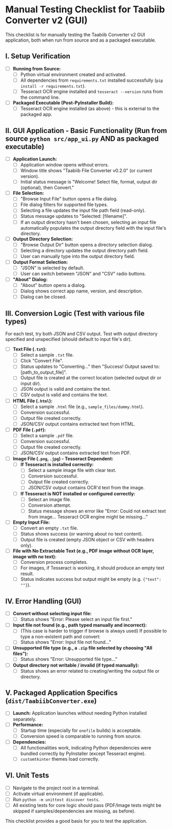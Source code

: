 # Manual Testing Checklist for Taabiib Converter v2 (GUI)

This checklist is for manually testing the Taabiib Converter v2 GUI application,
both when run from source and as a packaged executable.

## I. Setup Verification

-   [ ] **Running from Source:**
    -   [ ] Python virtual environment created and activated.
    -   [ ] All dependencies from `requirements.txt` installed successfully (`pip install -r requirements.txt`).
    -   [ ] Tesseract OCR engine installed and `tesseract --version` runs from the command line.
-   [ ] **Packaged Executable (Post-PyInstaller Build):**
    -   [ ] Tesseract OCR engine installed (as above) - this is external to the packaged app.

## II. GUI Application - Basic Functionality (Run from source `python src/app_ui.py` AND as packaged executable)

-   [ ] **Application Launch:**
    -   [ ] Application window opens without errors.
    -   [ ] Window title shows "Taabiib File Converter v0.2.0" (or current version).
    -   [ ] Initial status message is "Welcome! Select file, format, output dir (optional), then Convert."
-   [ ] **File Selection:**
    -   [ ] "Browse Input File" button opens a file dialog.
    -   [ ] File dialog filters for supported file types.
    -   [ ] Selecting a file updates the input file path field (read-only).
    -   [ ] Status message updates to "Selected: [filename]".
    -   [ ] If an output directory hasn't been chosen, selecting an input file automatically populates the output directory field with the input file's directory.
-   [ ] **Output Directory Selection:**
    -   [ ] "Browse Output Dir" button opens a directory selection dialog.
    -   [ ] Selecting a directory updates the output directory path field.
    -   [ ] User can manually type into the output directory field.
-   [ ] **Output Format Selection:**
    -   [ ] "JSON" is selected by default.
    -   [ ] User can switch between "JSON" and "CSV" radio buttons.
-   [ ] **"About" Dialog:**
    -   [ ] "About" button opens a dialog.
    -   [ ] Dialog shows correct app name, version, and description.
    -   [ ] Dialog can be closed.

## III. Conversion Logic (Test with various file types)

For each test, try both JSON and CSV output. Test with output directory specified and unspecified (should default to input file's dir).

-   [ ] **Text File (`.txt`):**
    -   [ ] Select a sample `.txt` file.
    -   [ ] Click "Convert File".
    -   [ ] Status updates to "Converting..." then "Success! Output saved to: [path_to_output_file]".
    -   [ ] Output file is created at the correct location (selected output dir or input dir).
    -   [ ] JSON output is valid and contains the text.
    -   [ ] CSV output is valid and contains the text.
-   [ ] **HTML File (`.html`):**
    -   [ ] Select a sample `.html` file (e.g., `sample_files/dummy.html`).
    -   [ ] Conversion successful.
    -   [ ] Output file created correctly.
    -   [ ] JSON/CSV output contains extracted text from HTML.
-   [ ] **PDF File (`.pdf`):**
    -   [ ] Select a sample `.pdf` file.
    -   [ ] Conversion successful.
    -   [ ] Output file created correctly.
    -   [ ] JSON/CSV output contains extracted text from PDF.
-   [ ] **Image File (`.png`, `.jpg`) - Tesseract Dependent:**
    -   [ ] **If Tesseract is installed correctly:**
        -   [ ] Select a sample image file with clear text.
        -   [ ] Conversion successful.
        -   [ ] Output file created correctly.
        -   [ ] JSON/CSV output contains OCR'd text from the image.
    -   [ ] **If Tesseract is NOT installed or configured correctly:**
        -   [ ] Select an image file.
        -   [ ] Conversion attempt.
        -   [ ] Status message shows an error like "Error: Could not extract text from image... Tesseract OCR engine might be missing..."
-   [ ] **Empty Input File:**
    -   [ ] Convert an empty `.txt` file.
    -   [ ] Status shows success (or warning about no text content).
    -   [ ] Output file is created (empty JSON object or CSV with headers only).
-   [ ] **File with No Extractable Text (e.g., PDF image without OCR layer, image with no text):**
    -   [ ] Conversion process completes.
    -   [ ] For images, if Tesseract is working, it should produce an empty text result.
    -   [ ] Status indicates success but output might be empty (e.g. `{"text": ""}`).

## IV. Error Handling (GUI)

-   [ ] **Convert without selecting input file:**
    -   [ ] Status shows "Error: Please select an input file first."
-   [ ] **Input file not found (e.g., path typed manually and incorrect):**
    -   [ ] (This case is harder to trigger if browse is always used) If possible to type a non-existent path and convert:
    -   [ ] Status shows "Error: Input file not found..."
-   [ ] **Unsupported file type (e.g., a `.zip` file selected by choosing "All files"):**
    -   [ ] Status shows "Error: Unsupported file type..."
-   [ ] **Output directory not writable / invalid (if typed manually):**
    -   [ ] Status shows an error related to creating/writing the output file or directory.

## V. Packaged Application Specifics (`dist/TaabiibConverter.exe`)

-   [ ] **Launch:** Application launches without needing Python installed separately.
-   [ ] **Performance:**
    -   [ ] Startup time (especially for `onefile` builds) is acceptable.
    -   [ ] Conversion speed is comparable to running from source.
-   [ ] **Dependencies:**
    -   [ ] All functionalities work, indicating Python dependencies were bundled correctly by PyInstaller (except Tesseract engine).
    -   [ ] `customtkinter` themes load correctly.

## VI. Unit Tests

-   [ ] Navigate to the project root in a terminal.
-   [ ] Activate virtual environment (if applicable).
-   [ ] Run `python -m unittest discover tests`.
-   [ ] All existing tests for core logic should pass (PDF/Image tests might be skipped if samples/dependencies are missing, as before).

This checklist provides a good basis for you to test the application.
